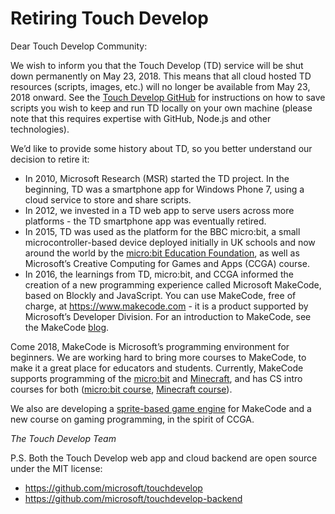 # Retiring Touch Develop

Dear Touch Develop Community:

We wish to inform you that the Touch Develop (TD) service will be shut down permanently on May 23, 2018. This means that all cloud hosted TD resources (scripts, images, etc.) will no longer be available from May 23, 2018 onward. See the [Touch Develop GitHub](https://github.com/microsoft/touchdevelop) for instructions on how to save scripts you wish to keep and run TD locally on your own machine (please note that this requires expertise with GitHub, Node.js and other technologies).

We’d like to provide some history about TD, so you better understand our decision to retire it:
- In 2010, Microsoft Research (MSR) started the TD project. In the beginning, TD was a smartphone app for Windows Phone 7, using a cloud service to store and share scripts.
- In 2012, we invested in a TD web app to serve users across more platforms - the TD smartphone app was eventually retired.
- In 2015, TD was used as the platform for the BBC micro:bit, a small microcontroller-based device deployed initially in UK schools and now around the world by the [micro:bit Education Foundation](http://microbit.org), as well as Microsoft’s Creative Computing for Games and Apps (CCGA) course.
- In 2016, the learnings from TD, micro:bit, and CCGA informed the creation of a new programming experience called Microsoft MakeCode, based on Blockly and JavaScript. You can use MakeCode, free of charge, at https://www.makecode.com - it is a product supported by Microsoft’s Developer Division. For an introduction to MakeCode, see the MakeCode [blog](https://makecode.com/blog/makecode-overview).

Come 2018, MakeCode is Microsoft’s programming environment for beginners. We are working hard to bring more courses to MakeCode, to make it a great place for educators and students. Currently, MakeCode supports programming of the [micro:bit](https://makecode.microbit.org) and [Minecraft](https://minecraft.makecode.com), and has CS intro courses for both ([micro:bit course](https://makecode.microbit.org/courses/csintro), [Minecraft course](https://minecraft.makecode.com/courses/csintro)).

We also are developing a [sprite-based game engine](https://makecode.com/td2mkcd) for MakeCode and a new course on gaming programming, in the spirit of CCGA.

*The Touch Develop Team*

P.S. Both the Touch Develop web app and cloud backend are open source under the MIT license:

- https://github.com/microsoft/touchdevelop
- https://github.com/microsoft/touchdevelop-backend